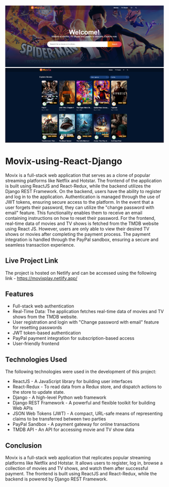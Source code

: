 ![Movix](./banner1.png)
![Movix](./banner2.png)

# Movix-using-React-Django

Movix is a full-stack web application that serves as a clone of popular streaming platforms like Netflix and Hotstar. The frontend of the application is built using ReactJS and React-Redux, while the backend utilizes the Django REST Framework.
On the backend, users have the ability to register and log in to the application. Authentication is managed through the use of JWT tokens, ensuring secure access to the platform. In the event that a user forgets their password, they can utilize the "change password with email" feature. This functionality enables them to receive an email containing instructions on how to reset their password.
For the frontend, real-time data of movies and TV shows is fetched from the TMDB website using React JS. However, users are only able to view their desired TV shows or movies after completing the payment process. The payment integration is handled through the PayPal sandbox, ensuring a secure and seamless transaction experience.

## Live Project Link

The project is hosted on Netlify and can be accessed using the following link - https://movixplay.netlify.app/

## Features

- Full-stack web authentication
- Real-Time Data: The application fetches real-time data of movies and TV shows from the TMDB website.
- User registration and login with "Change password with email" feature for resetting passwords
- JWT token-based authentication
- PayPal payment integration for subscription-based access
- User-friendly frontend

## Technologies Used

The following technologies were used in the development of this project:

- ReactJS - A JavaScript library for building user interfaces
- React-Redux - To read data from a Redux store, and dispatch actions to the store to update state.
- Django - A high-level Python web framework
- Django REST Framework - A powerful and flexible toolkit for building Web APIs
- JSON Web Tokens (JWT) - A compact, URL-safe means of representing claims to be transferred between two parties
- PayPal Sandbox - A payment gateway for online transactions
- TMDB API - An API for accessing movie and TV show data

## Conclusion

Movix is a full-stack web application that replicates popular streaming platforms like Netflix and Hotstar. It allows users to register, log in, browse a collection of movies and TV shows, and watch them after successful payment. The frontend is built using ReactJS and React-Redux, while the backend is powered by Django REST Framework.
